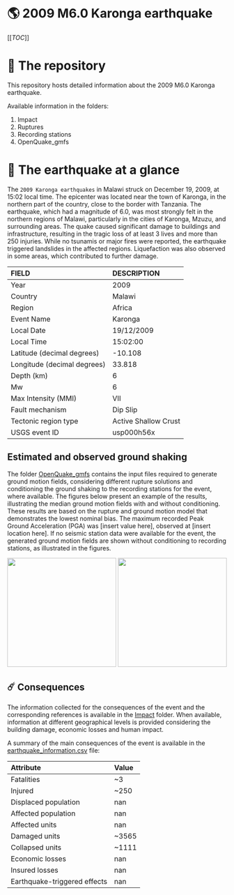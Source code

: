 # 🌎 2009 M6.0 Karonga earthquake
[[_TOC_]]

# 📂 The repository

This repository hosts detailed information about the 2009 M6.0 Karonga earthquake.

Available information in the folders:

1. Impact
2. Ruptures
3. Recording stations
4. OpenQuake_gmfs


# 🚀 The earthquake at a glance 

The `2009 Karonga earthquakes` in Malawi struck on December 19, 2009, at 15:02 local time. The epicenter was located near the town of Karonga, in the northern part of the country, close to the border with Tanzania. The earthquake, which had a magnitude of 6.0, was most strongly felt in the northern regions of Malawi, particularly in the cities of Karonga, Mzuzu, and surrounding areas. The quake caused significant damage to buildings and infrastructure, resulting in the tragic loss of at least 3 lives and more than 250 injuries. While no tsunamis or major fires were reported, the earthquake triggered landslides in the affected regions. Liquefaction was also observed in some areas, which contributed to further damage.

| FIELD | DESCRIPTION |
|:-------|:-------------|
| Year | 2009 |
| Country | Malawi |
| Region | Africa |
| Event Name | Karonga |
| Local Date | 19/12/2009 |
| Local Time | 15:02:00 |
| Latitude (decimal degrees) | -10.108 |
| Longitude (decimal degrees) | 33.818 |
| Depth (km) | 6 |
| Mw | 6 |
| Max Intensity (MMI) | VII |
| Fault mechanism | Dip Slip |
| Tectonic region type | Active Shallow Crust |
| USGS event ID | usp000h56x |

## Estimated and observed ground shaking

The folder [OpenQuake_gmfs](./OpenQuake_gmfs/) contains the input files required to generate ground motion fields, considering different rupture solutions and conditioning the ground shaking to the recording stations for the event, where available. The figures below present an example of the results, illustrating the median ground motion fields with and without conditioning. These results are based on the rupture and ground motion model that demonstrates the lowest nominal bias. The maximum recorded Peak Ground Acceleration (PGA) was [insert value here], observed at [insert location here]. If no seismic station data were available for the event, the generated ground motion fields are shown without conditioning to recording stations, as illustrated in the figures.

<img src="./4_OpenQuake_gmfs/median_gmf_stations_none.png" height="250">
<img src="./4_OpenQuake_gmfs/median_gmf_stations_seismic.png" height="250">

## ☄️ Consequences

The information collected for the consequences of the event and the corresponding references is available in the [Impact](./Impact) folder. When available, information at different geographical levels is provided considering the building damage, economic losses and human impact.

A summary of the main consequences of the event is available in the [earthquake_information.csv](./earthquake_information.csv) file:

| Attribute | Value |
|:-------|:-------------|
| Fatalities | ~3 |
| Injured | ~250 |
| Displaced population | nan |
| Affected population | nan |
| Affected units | nan |
| Damaged units | ~3565 |
| Collapsed units | ~1111 |
| Economic losses | nan |
| Insured losses | nan |
| Earthquake-triggered effects | nan |
